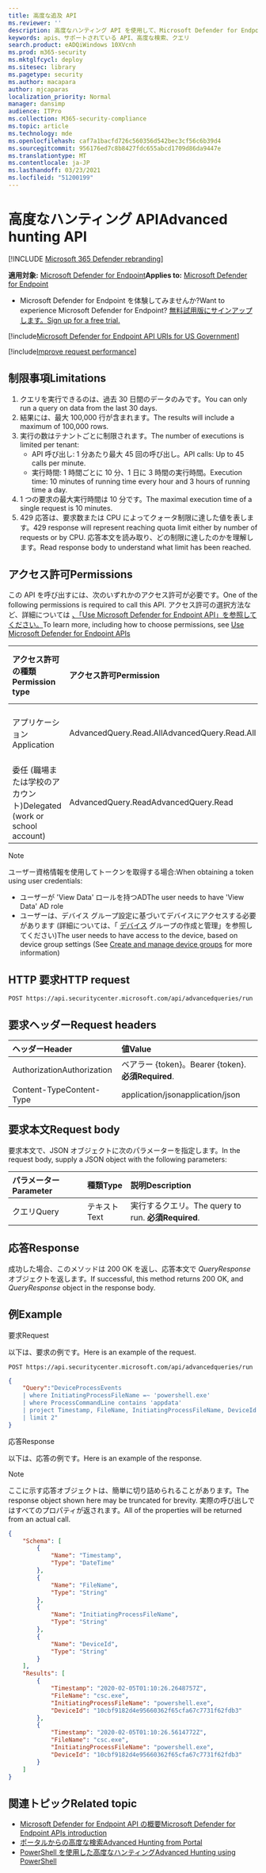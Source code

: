 ```yaml
---
title: 高度な追及 API
ms.reviewer: ''
description: 高度なハンティング API を使用して、Microsoft Defender for Endpoint で高度なクエリを実行する方法について説明します。 制限について説明し、例を参照してください。
keywords: apis、サポートされている API、高度な検索、クエリ
search.product: eADQiWindows 10XVcnh
ms.prod: m365-security
ms.mktglfcycl: deploy
ms.sitesec: library
ms.pagetype: security
ms.author: macapara
author: mjcaparas
localization_priority: Normal
manager: dansimp
audience: ITPro
ms.collection: M365-security-compliance
ms.topic: article
ms.technology: mde
ms.openlocfilehash: caf7a1bacfd726c560356d542bec3cf56c6b39d4
ms.sourcegitcommit: 956176ed7c8b8427fdc655abcd1709d86da9447e
ms.translationtype: MT
ms.contentlocale: ja-JP
ms.lasthandoff: 03/23/2021
ms.locfileid: "51200199"
---
```

# <a name="advanced-hunting-api"></a><span data-ttu-id="6d590-105">高度なハンティング API</span><span class="sxs-lookup"><span data-stu-id="6d590-105">Advanced hunting API</span></span>

[!INCLUDE [Microsoft 365 Defender rebranding](../../includes/microsoft-defender.md)]


<span data-ttu-id="6d590-106">**適用対象:** [Microsoft Defender for Endpoint](https://go.microsoft.com/fwlink/?linkid=2154037)</span><span class="sxs-lookup"><span data-stu-id="6d590-106">**Applies to:** [Microsoft Defender for Endpoint](https://go.microsoft.com/fwlink/?linkid=2154037)</span></span>

- <span data-ttu-id="6d590-107">Microsoft Defender for Endpoint を体験してみませんか?</span><span class="sxs-lookup"><span data-stu-id="6d590-107">Want to experience Microsoft Defender for Endpoint?</span></span> [<span data-ttu-id="6d590-108">無料試用版にサインアップします。</span><span class="sxs-lookup"><span data-stu-id="6d590-108">Sign up for a free trial.</span></span>](https://www.microsoft.com/microsoft-365/windows/microsoft-defender-atp?ocid=docs-wdatp-exposedapis-abovefoldlink) 

[!include[Microsoft Defender for Endpoint API URIs for US Government](../../includes/microsoft-defender-api-usgov.md)]

[!include[Improve request performance](../../includes/improve-request-performance.md)]

## <a name="limitations"></a><span data-ttu-id="6d590-109">制限事項</span><span class="sxs-lookup"><span data-stu-id="6d590-109">Limitations</span></span>
1. <span data-ttu-id="6d590-110">クエリを実行できるのは、過去 30 日間のデータのみです。</span><span class="sxs-lookup"><span data-stu-id="6d590-110">You can only run a query on data from the last 30 days.</span></span>
2. <span data-ttu-id="6d590-111">結果には、最大 100,000 行が含まれます。</span><span class="sxs-lookup"><span data-stu-id="6d590-111">The results will include a maximum of 100,000 rows.</span></span>
3. <span data-ttu-id="6d590-112">実行の数はテナントごとに制限されます。</span><span class="sxs-lookup"><span data-stu-id="6d590-112">The number of executions is limited per tenant:</span></span>
   - <span data-ttu-id="6d590-113">API 呼び出し: 1 分あたり最大 45 回の呼び出し。</span><span class="sxs-lookup"><span data-stu-id="6d590-113">API calls: Up to 45 calls per minute.</span></span>
   - <span data-ttu-id="6d590-114">実行時間: 1 時間ごとに 10 分、1 日に 3 時間の実行時間。</span><span class="sxs-lookup"><span data-stu-id="6d590-114">Execution time: 10 minutes of running time every hour and 3 hours of running time a day.</span></span>
4. <span data-ttu-id="6d590-115">1 つの要求の最大実行時間は 10 分です。</span><span class="sxs-lookup"><span data-stu-id="6d590-115">The maximal execution time of a single request is 10 minutes.</span></span>
5. <span data-ttu-id="6d590-116">429 応答は、要求数または CPU によってクォータ制限に達した値を表します。</span><span class="sxs-lookup"><span data-stu-id="6d590-116">429 response will represent reaching quota limit either by number of requests or by CPU.</span></span> <span data-ttu-id="6d590-117">応答本文を読み取り、どの制限に達したのかを理解します。</span><span class="sxs-lookup"><span data-stu-id="6d590-117">Read response body to understand what limit has been reached.</span></span> 

## <a name="permissions"></a><span data-ttu-id="6d590-118">アクセス許可</span><span class="sxs-lookup"><span data-stu-id="6d590-118">Permissions</span></span>
<span data-ttu-id="6d590-119">この API を呼び出すには、次のいずれかのアクセス許可が必要です。</span><span class="sxs-lookup"><span data-stu-id="6d590-119">One of the following permissions is required to call this API.</span></span> <span data-ttu-id="6d590-120">アクセス許可の選択方法など、詳細については [、「Use Microsoft Defender for Endpoint API」を参照してください。](apis-intro.md)</span><span class="sxs-lookup"><span data-stu-id="6d590-120">To learn more, including how to choose permissions, see [Use Microsoft Defender for Endpoint APIs](apis-intro.md)</span></span>

<span data-ttu-id="6d590-121">アクセス許可の種類</span><span class="sxs-lookup"><span data-stu-id="6d590-121">Permission type</span></span> |   <span data-ttu-id="6d590-122">アクセス許可</span><span class="sxs-lookup"><span data-stu-id="6d590-122">Permission</span></span>  |   <span data-ttu-id="6d590-123">アクセス許可の表示名</span><span class="sxs-lookup"><span data-stu-id="6d590-123">Permission display name</span></span>
:---|:---|:---
<span data-ttu-id="6d590-124">アプリケーション</span><span class="sxs-lookup"><span data-stu-id="6d590-124">Application</span></span> |   <span data-ttu-id="6d590-125">AdvancedQuery.Read.All</span><span class="sxs-lookup"><span data-stu-id="6d590-125">AdvancedQuery.Read.All</span></span> |    <span data-ttu-id="6d590-126">'高度なクエリを実行する'</span><span class="sxs-lookup"><span data-stu-id="6d590-126">'Run advanced queries'</span></span>
<span data-ttu-id="6d590-127">委任 (職場または学校のアカウント)</span><span class="sxs-lookup"><span data-stu-id="6d590-127">Delegated (work or school account)</span></span> | <span data-ttu-id="6d590-128">AdvancedQuery.Read</span><span class="sxs-lookup"><span data-stu-id="6d590-128">AdvancedQuery.Read</span></span> | <span data-ttu-id="6d590-129">'高度なクエリを実行する'</span><span class="sxs-lookup"><span data-stu-id="6d590-129">'Run advanced queries'</span></span>

>[!Note]
> <span data-ttu-id="6d590-130">ユーザー資格情報を使用してトークンを取得する場合:</span><span class="sxs-lookup"><span data-stu-id="6d590-130">When obtaining a token using user credentials:</span></span>
>- <span data-ttu-id="6d590-131">ユーザーが 'View Data' ロールを持つAD</span><span class="sxs-lookup"><span data-stu-id="6d590-131">The user needs to have 'View Data' AD role</span></span>
>- <span data-ttu-id="6d590-132">ユーザーは、デバイス グループ設定に基づいてデバイスにアクセスする必要があります (詳細については、「 [デバイス](machine-groups.md) グループの作成と管理」を参照してください)</span><span class="sxs-lookup"><span data-stu-id="6d590-132">The user needs to have access to the device, based on device group settings (See [Create and manage device groups](machine-groups.md) for more information)</span></span>

## <a name="http-request"></a><span data-ttu-id="6d590-133">HTTP 要求</span><span class="sxs-lookup"><span data-stu-id="6d590-133">HTTP request</span></span>
```
POST https://api.securitycenter.microsoft.com/api/advancedqueries/run
```

## <a name="request-headers"></a><span data-ttu-id="6d590-134">要求ヘッダー</span><span class="sxs-lookup"><span data-stu-id="6d590-134">Request headers</span></span>

<span data-ttu-id="6d590-135">ヘッダー</span><span class="sxs-lookup"><span data-stu-id="6d590-135">Header</span></span> | <span data-ttu-id="6d590-136">値</span><span class="sxs-lookup"><span data-stu-id="6d590-136">Value</span></span> 
:---|:---
<span data-ttu-id="6d590-137">Authorization</span><span class="sxs-lookup"><span data-stu-id="6d590-137">Authorization</span></span> | <span data-ttu-id="6d590-138">ベアラー {token}。</span><span class="sxs-lookup"><span data-stu-id="6d590-138">Bearer {token}.</span></span> <span data-ttu-id="6d590-139">**必須**</span><span class="sxs-lookup"><span data-stu-id="6d590-139">**Required**.</span></span>
<span data-ttu-id="6d590-140">Content-Type</span><span class="sxs-lookup"><span data-stu-id="6d590-140">Content-Type</span></span>    | <span data-ttu-id="6d590-141">application/json</span><span class="sxs-lookup"><span data-stu-id="6d590-141">application/json</span></span>

## <a name="request-body"></a><span data-ttu-id="6d590-142">要求本文</span><span class="sxs-lookup"><span data-stu-id="6d590-142">Request body</span></span>
<span data-ttu-id="6d590-143">要求本文で、JSON オブジェクトに次のパラメーターを指定します。</span><span class="sxs-lookup"><span data-stu-id="6d590-143">In the request body, supply a JSON object with the following parameters:</span></span>

<span data-ttu-id="6d590-144">パラメーター</span><span class="sxs-lookup"><span data-stu-id="6d590-144">Parameter</span></span> | <span data-ttu-id="6d590-145">種類</span><span class="sxs-lookup"><span data-stu-id="6d590-145">Type</span></span>    | <span data-ttu-id="6d590-146">説明</span><span class="sxs-lookup"><span data-stu-id="6d590-146">Description</span></span>
:---|:---|:---
<span data-ttu-id="6d590-147">クエリ</span><span class="sxs-lookup"><span data-stu-id="6d590-147">Query</span></span> | <span data-ttu-id="6d590-148">テキスト</span><span class="sxs-lookup"><span data-stu-id="6d590-148">Text</span></span> |  <span data-ttu-id="6d590-149">実行するクエリ。</span><span class="sxs-lookup"><span data-stu-id="6d590-149">The query to run.</span></span> <span data-ttu-id="6d590-150">**必須**</span><span class="sxs-lookup"><span data-stu-id="6d590-150">**Required**.</span></span>

## <a name="response"></a><span data-ttu-id="6d590-151">応答</span><span class="sxs-lookup"><span data-stu-id="6d590-151">Response</span></span>
<span data-ttu-id="6d590-152">成功した場合、このメソッドは 200 OK を返し、応答本文で _QueryResponse_ オブジェクトを返します。</span><span class="sxs-lookup"><span data-stu-id="6d590-152">If successful, this method returns 200 OK, and _QueryResponse_ object in the response body.</span></span>


## <a name="example"></a><span data-ttu-id="6d590-153">例</span><span class="sxs-lookup"><span data-stu-id="6d590-153">Example</span></span>

<span data-ttu-id="6d590-154">要求</span><span class="sxs-lookup"><span data-stu-id="6d590-154">Request</span></span>

<span data-ttu-id="6d590-155">以下は、要求の例です。</span><span class="sxs-lookup"><span data-stu-id="6d590-155">Here is an example of the request.</span></span>

```http
POST https://api.securitycenter.microsoft.com/api/advancedqueries/run
```

```json
{
    "Query":"DeviceProcessEvents  
    | where InitiatingProcessFileName =~ 'powershell.exe'
    | where ProcessCommandLine contains 'appdata'
    | project Timestamp, FileName, InitiatingProcessFileName, DeviceId
    | limit 2"
}
```

<span data-ttu-id="6d590-156">応答</span><span class="sxs-lookup"><span data-stu-id="6d590-156">Response</span></span>

<span data-ttu-id="6d590-157">以下は、応答の例です。</span><span class="sxs-lookup"><span data-stu-id="6d590-157">Here is an example of the response.</span></span>

>[!NOTE]
><span data-ttu-id="6d590-158">ここに示す応答オブジェクトは、簡単に切り詰められることがあります。</span><span class="sxs-lookup"><span data-stu-id="6d590-158">The response object shown here may be truncated for brevity.</span></span> <span data-ttu-id="6d590-159">実際の呼び出しではすべてのプロパティが返されます。</span><span class="sxs-lookup"><span data-stu-id="6d590-159">All of the properties will be returned from an actual call.</span></span>

```json
{
    "Schema": [
        {
            "Name": "Timestamp",
            "Type": "DateTime"
        },
        {
            "Name": "FileName",
            "Type": "String"
        },
        {
            "Name": "InitiatingProcessFileName",
            "Type": "String"
        },
        {
            "Name": "DeviceId",
            "Type": "String"
        }
    ],
    "Results": [
        {
            "Timestamp": "2020-02-05T01:10:26.2648757Z",
            "FileName": "csc.exe",
            "InitiatingProcessFileName": "powershell.exe",
            "DeviceId": "10cbf9182d4e95660362f65cfa67c7731f62fdb3"
        },
        {
            "Timestamp": "2020-02-05T01:10:26.5614772Z",
            "FileName": "csc.exe",
            "InitiatingProcessFileName": "powershell.exe",
            "DeviceId": "10cbf9182d4e95660362f65cfa67c7731f62fdb3"
        }
    ]
}
```

## <a name="related-topic"></a><span data-ttu-id="6d590-160">関連トピック</span><span class="sxs-lookup"><span data-stu-id="6d590-160">Related topic</span></span>
- [<span data-ttu-id="6d590-161">Microsoft Defender for Endpoint API の概要</span><span class="sxs-lookup"><span data-stu-id="6d590-161">Microsoft Defender for Endpoint APIs introduction</span></span>](apis-intro.md)
- [<span data-ttu-id="6d590-162">ポータルからの高度な検索</span><span class="sxs-lookup"><span data-stu-id="6d590-162">Advanced Hunting from Portal</span></span>](advanced-hunting-query-language.md)
- [<span data-ttu-id="6d590-163">PowerShell を使用した高度なハンティング</span><span class="sxs-lookup"><span data-stu-id="6d590-163">Advanced Hunting using PowerShell</span></span>](run-advanced-query-sample-powershell.md)
